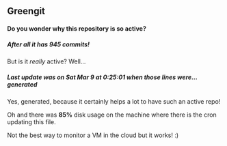 ## Greengit

#### Do you wonder why this repository is so active?

##### After all it has 945 commits!

But is it *really* active? Well...

##### Last update was on Sat Mar 9 at 0:25:01 when those lines were... generated

Yes, generated, because it certainly helps a lot to have such an active repo!

Oh and there was **85%** disk usage on the machine
where there is the cron updating this file.

Not the best way to monitor a VM in the cloud but it works! :)
